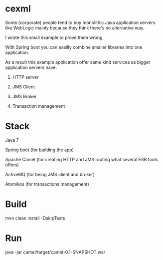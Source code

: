 # cexml

Some (corporate) people tend to buy monolithic Java application servers like WebLogic mainly because they think there's no alternative way. 

I wrote this small example to prove them wrong.

With Spring boot you can easilly combine smaller libraries into one application.

As a result this example application offer same kind services as bigger application servers have:

1) HTTP server

2) JMS Client

3) JMS Broker

4) Transaction management

# Stack
Java 7

Spring boot (for building the app)

Apache Camel (for creating HTTP and JMS routing what several ESB tools offers)

ActiveMQ (for being JMS client and broker)

Atomikos (for transactions management)

# Build
mvn clean install -DskipTests

# Run
java -jar camel/target/camel-0.1-SNAPSHOT.war
